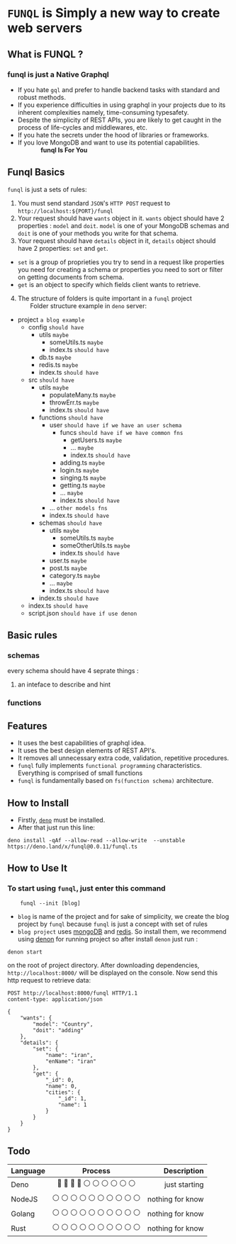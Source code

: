 # `FUNQL` is Simply a new way to create web servers

## What is FUNQL ?

### funql is just a Native Graphql

- If you hate `gql` and prefer to handle backend tasks with standard and robust methods.
- If you experience difficulties in using graphql in your projects due to its inherent complexities namely, time-consuming typesafety.
- Despite the simplicity of REST APIs, you are likely to get caught in the process of life-cycles and middlewares, etc.
- If you hate the secrets under the hood of libraries or frameworks.
- If you love MongoDB and want to use its potential capabilities.  
  &nbsp;&nbsp;&nbsp;&nbsp;&nbsp;&nbsp;&nbsp;&nbsp;&nbsp;&nbsp;&nbsp;&nbsp; **funql Is For You**

## Funql Basics

`funql` is just a sets of rules:

1. You must send standard `JSON`'s `HTTP POST` request to `http://localhost:${PORT}/funql`
2. Your request should have `wants` object in it. `wants` object should have 2 properties : `model` and `doit`. `model` is one of your MongoDB schemas and `doit` is one of your methods you write for that schema.
3. Your request should have `details` object in it, `details` object should have 2 properties: `set` and `get`.

- `set` is a group of proprieties you try to send in a request like properties you need for creating a schema or properties you need to sort or filter on getting documents from schema.
- `get` is an object to specify which fields client wants to retrieve.

4. The structure of folders is quite important in a `funql` project  
   &nbsp;&nbsp;&nbsp;&nbsp;&nbsp;&nbsp; Folder structure example in `deno` server:

- project `a blog example`
  - config `should have`
    - utils `maybe`
      - someUtils.ts `maybe`
      - index.ts `should have`
    - db.ts `maybe`
    - redis.ts `maybe`
    - index.ts `should have`
  - src `should have`
    - utils `maybe`
      - populateMany.ts `maybe`
      - throwErr.ts `maybe`
      - index.ts `should have`
    - functions `should have`
      - user `should have if we have an user schema`
        - funcs `should have if we have common fns`
          - getUsers.ts `maybe`
          - ... `maybe`
          - index.ts `should have`
        - adding.ts `maybe`
        - login.ts `maybe`
        - singing.ts `maybe`
        - getting.ts `maybe`
        - ... `maybe`
        - index.ts `should have`
      - ... `other models fns`
      - index.ts `should have`
    - schemas `should have`
      - utils `maybe`
        - someUtils.ts `maybe`
        - someOtherUtils.ts `maybe`
        - index.ts `should have`
      - user.ts `maybe`
      - post.ts `maybe`
      - category.ts `maybe`
      - ... `maybe`
      - index.ts `should have`
    - index.ts `should have`
  - index.ts `should have`
  - script.json `should have if use denon`

## Basic rules

### schemas

every schema should have 4 seprate things :

1. an inteface to describe and hint

### functions

## Features

- It uses the best capabilities of graphql idea.
- It uses the best design elements of REST API's.
- It removes all unnecessary extra code, validation, repetitive procedures.
- `funql` fully implements `functional programming` characteristics. Everything is comprised of small functions
- `funql` is fundamentally based on `fs(function schema)` architecture.

## How to Install

- Firstly, [`deno`](https://deno.land/manual/getting_started/installation) must be installed.
- After that just run this line:

```shell
deno install -qAf --allow-read --allow-write  --unstable https://deno.land/x/funql@0.0.11/funql.ts
```

## How to Use It

### To start using `funql`, just enter this command

```
    funql --init [blog]
```

- `blog` is name of the project and for sake of simplicity, we create the blog project by `funql` because `funql` is just a concept with set of rules
- `blog project` uses [mongoDB](http) and [redis](http). So install them, we recommend using [denon](http) for running project so after install `denon` just run :

```
denon start
```

on the root of project directory.
After downloading dependencies, `http://localhost:8000/` will be displayed on the console.
Now send this http request to retrieve data:

```
POST http://localhost:8000/funql HTTP/1.1
content-type: application/json

{
    "wants": {
        "model": "Country",
        "doit": "adding"
    },
    "details": {
        "set": {
            "name": "iran",
            "enName": "iran"
        },
        "get": {
            "_id": 0,
            "name": 0,
            "cities": {
                "_id": 1,
                "name": 1
            }
        }
    }
}
```

## Todo

| Language |                 Process                 |      Description |
| :------- | :-------------------------------------: | ---------------: |
| Deno     |   🔵 🔵 🔵 🔵 ⚪️ ⚪️ ⚪️ ⚪️ ⚪️ ⚪️   |    just starting |
| NodeJS   | ⚪️ ⚪️ ⚪️ ⚪️ ⚪️ ⚪️ ⚪️ ⚪️ ⚪️ ⚪️ | nothing for know |
| Golang   | ⚪️ ⚪️ ⚪️ ⚪️ ⚪️ ⚪️ ⚪️ ⚪️ ⚪️ ⚪️ | nothing for know |
| Rust     | ⚪️ ⚪️ ⚪️ ⚪️ ⚪️ ⚪️ ⚪️ ⚪️ ⚪️ ⚪️ | nothing for know |
